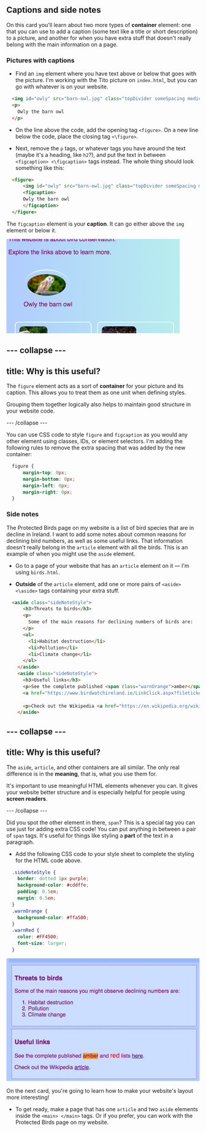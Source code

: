## Captions and side notes

On this card you'll learn about two more types of **container** element: one that you can use to add a caption (some text like a title or short description) to a picture, and another for when you have extra stuff that doesn't really belong with the main information on a page. 

### Pictures with captions

+ Find an `img` element where you have text above or below that goes with the picture. I'm working with the Tito picture on `index.html`, but you can go with whatever is on your website.  

```html
  <img id="owly" src="barn-owl.jpg" class="topDivider someSpacing mediumPictures" alt="A barn owl" />the dog" />  		
  <p>
    Owly the barn owl
  </p>
```

+ On the line above the code, add the opening tag `<figure>`. On a new line below the code, place the closing tag `<\figure>`.

+ Next, remove the `p` tags, or whatever tags you have around the text (maybe it's a heading, like `h2`?), and put the text in between `<figcaption> <\figcaption>` tags instead. The whole thing should look something like this:

```html
  <figure>
      <img id="owly" src="barn-owl.jpg" class="topDivider someSpacing mediumPictures" alt="A barn owl" />the dog" />  		
      <figcaption>
      Owly the barn owl
      </figcaption>
  </figure>
```
   
The `figcaption` element is your **caption**. It can go either above the `img` element or below it.

![Picture of a barn owl with a caption](images/figureAndCaption.png)

--- collapse ---
---
title: Why is this useful?
---

The `figure` element acts as a sort of **container** for your picture and its caption. This allows you to treat them as one unit when defining styles.

Grouping them together logically also helps to maintain good structure in your website code.

--- /collapse ---

You can use CSS code to style `figure` and `figcaption` as you would any other element using classes, IDs, or element selectors. I'm adding the following rules to remove the extra spacing that was added by the new container:

```css
  figure { 
      margin-top: 0px;
      margin-bottom: 0px;
      margin-left: 0px;
      margin-right: 0px;
  }
```

### Side notes

The Protected Birds page on my website is a list of bird species that are in decline in Ireland. I want to add some notes about common reasons for declining bird numbers, as well as some useful links. That information doesn't really belong in the `article` element with all the birds. This is an example of when you might use the `aside` element.

+ Go to a page of your website that has an `article` element on it — I'm using `birds.html`. 

+ **Outside** of the `article` element, add one or more pairs of `<aside> <\aside>` tags containing your extra stuff.

```html  
  <aside class="sideNoteStyle">
      <h3>Threats to birds</h3>
      <p>
        Some of the main reasons for declining numbers of birds are:
      </p>
      <ol>
        <li>Habitat destruction</li>
        <li>Pollution</li>
        <li>Climate change</li>
      </ol>
    </aside>
    <aside class="sideNoteStyle">
      <h3>Useful links</h3>
      <p>See the complete published <span class="warnOrange">amber</span> and <span class="warnRed">red</span> lists
      <a href="https://www.birdwatchireland.ie/LinkClick.aspx?fileticket=VcYOTGOjNbA%3d&tabid=178">here</a>.</p>
    
      <p>Check out the Wikipedia <a href="https://en.wikipedia.org/wiki/Bird_conservation">article</a>.</p>
    </aside>
```

--- collapse ---
---
title: Why is this useful?
---

The `aside`, `article`, and other containers are all similar. The only real difference is in the **meaning**, that is, what you use them for. 

It's important to use meaningful HTML elements whenever you can. It gives your website better structure and is especially helpful for people using **screen readers**.
  
--- /collapse ---

Did you spot the other element in there, `span`? This is a special tag you can use just for adding extra CSS code! You can put anything in between a pair of `span` tags. It's useful for things like styling a **part** of the text in a paragraph.

+ Add the following CSS code to your style sheet to complete the styling for the HTML code above.

```css
  .sideNoteStyle {
    border: dotted 1px purple;
    background-color: #cddffe;
    padding: 0.5em;
    margin: 0.5em;
  }
  .warnOrange {
    background-color: #ffa500;
  }
  .warnRed {
    color: #FF4500;
    font-size: larger;
  }

```

![Additional notes with their own styling](images/asidesStyled.png)

On the next card, you're going to learn how to make your website's layout more interesting! 

+ To get ready, make a page that has one `article` and two `aside` elements inside the `<main> </main>` tags. Or if you prefer, you can work with the Protected Birds page on my website.

   
